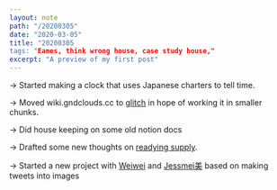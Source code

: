 ```yaml
---
layout: note
path: "/20200305"
date: "2020-03-05"
title: "20200305
tags: "Eames, think wrong house, case study house,"
excerpt: "A preview of my first post"
---
```




→ Started making a clock that uses Japanese charters to tell time.

→ Moved wiki.gndclouds.cc to [glitch](https://glitch.com/~gndclouds-wiki) in hope of working it in smaller chunks.

→ Did house keeping on some old notion docs

→ Drafted some new thoughts on [readying supply](https://reading.supply/@gndclouds).

→ Started a new project with [Weiwei](https://twitter.com/glitchyowl) and [Jessmei美](https://twitter.com/jchangsta) based on making tweets into images